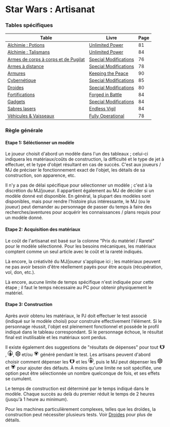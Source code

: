 
# Star Wars : Artisanat

### Tables spécifiques

Table | Livre | Page
--- | --- | ---
[Alchimie : Potions](tables/alch_potions.md) | [Unlimited Power](https://thetrove.is/Books/Star%20Wars%20[multi]/FFG/Force%20and%20Destiny/Force%20and%20Destiny%20-%20(SWF52)%20Unlimited%20Power.pdf#page=84) | 81
[Alchimie : Talismans](tables/alch_talismans.md) | [Unlimited Power](https://thetrove.is/Books/Star%20Wars%20[multi]/FFG/Force%20and%20Destiny/Force%20and%20Destiny%20-%20(SWF52)%20Unlimited%20Power.pdf#page=87) | 84
[Armes de corps à corps et de Pugilat](tables/melee.md) | [Special Modifications](https://thetrove.is/Books/Star%20Wars%20[multi]/FFG/Edge%20of%20the%20Empire/Edge%20of%20the%20Empire%20-%20%28SWE14%29%20Special%20Modifications.pdf#page=80) | 76
[Armes à distance](tables/ranged.md) | [Special Modifications](https://thetrove.is/Books/Star%20Wars%20[multi]/FFG/Edge%20of%20the%20Empire/Edge%20of%20the%20Empire%20-%20%28SWE14%29%20Special%20Modifications.pdf#page=82) | 78
[Armures](tables/armor.md) | [Keeping the Peace](https://thetrove.is/Books/Star%20Wars%20[multi]/FFG/Force%20and%20Destiny/Force%20and%20Destiny%20-%20(SWF24)%20Keeping%20the%20Peace.pdf#page=94) | 90
[Cybernétique](tables/cyber.md) | [Special Modifications](https://thetrove.is/Books/Star%20Wars%20[multi]/FFG/Edge%20of%20the%20Empire/Edge%20of%20the%20Empire%20-%20%28SWE14%29%20Special%20Modifications.pdf#page=89) | 85
[Droides](tables/droid.md) | [Special Modifications](https://thetrove.is/Books/Star%20Wars%20[multi]/FFG/Edge%20of%20the%20Empire/Edge%20of%20the%20Empire%20-%20%28SWE14%29%20Special%20Modifications.pdf#page=84) | 80
[Fortifications](tables/fortifications.md) | [Forged in Battle](https://thetrove.is/Books/Star%20Wars%20[multi]/FFG/Age%20of%20Rebellion/Age%20of%20Rebellion%20-%20%28SWA42%29%20Forged%20in%20Battle.pdf#page=86) | 84
[Gadgets](tables/gadgets.md) | [Special Modifications](https://thetrove.is/Books/Star%20Wars%20[multi]/FFG/Edge%20of%20the%20Empire/Edge%20of%20the%20Empire%20-%20%28SWE14%29%20Special%20Modifications.pdf#page=88) | 84
[Sabres lasers](tables/lightsaber.md) | [Endless Vigil](https://thetrove.is/Books/Star%20Wars%20[multi]/FFG/Force%20and%20Destiny/Force%20and%20Destiny%20-%20(SWF30)%20Endless%20Vigil.pdf#page=87) | 84
[Véhicules & Vaisseaux](tables/vehicles.md) | [Fully Operational](https://download1590.mediafire.com/4tttof3mhiwg/6b4odeg0xcr428k/Fully+Operational+%28Engineer+Sourcebook%29.pdf#page=81) | 78

### Règle générale
#### Etape 1: Séléctionner un modèle
Le joueur choisit d'abord un modèle dans l'un des tableaux ; celui-ci indiquera les matériaux/coûts de construction, la difficulté et le type de jet à effectuer, et le type d'objet résultant en cas de succès. C'est aux joueurs / MJ de préciser le fonctionnement exact de l'objet, les détails de sa construction, son apparence, etc.

Il n'y a pas de délai spécifique pour sélectionner un modèle ; c'est à la discrétion du MJ/joueur. Il appartient également au MJ de décider si un modèle donné est disponible. En général, la plupart des modèles sont disponibles, mais pour rendre l'histoire plus intéressante, le MJ (ou le joueur) peut demander au personnage de passer du temps à faire des recherches/aventures pour acquérir les connaissances / plans requis pour un modèle donné.

#### Etape 2: Acquisition des matériaux
Le coût de l'artisanat est basé sur la colonne "Prix du matériel / Rareté" pour le modèle sélectionné. Pour les besoins mécaniques, les matériaux comptent comme un seul article avec le coût et la rareté indiqués.

Là encore, la créativité du MJ/joueur s'applique ici ; les matériaux peuvent ne pas avoir besoin d'être réellement payés pour être acquis (récupération, vol, don, etc.).

Là encore, aucune limite de temps spécifique n'est indiquée pour cette étape ; il faut le temps nécessaire au PC pour obtenir physiquement le matériel.

#### Etape 3: Construction
Après avoir obtenu les matériaux, le PJ doit effectuer le test associé (indiqué sur le modèle choisi) pour construire effectivement l'élément. Si le personnage réussit, l'objet est pleinement fonctionnel et possède le profil indiqué dans le tableau correspondant. Si le personnage échoue, le résultat final est inutilisable et les matériaux sont perdus.

Il existe également des suggestions de "résultats de dépenses" pour tout <img src="images/advantage.png" width="16">, <img src="images/triomphe.png" width="16">, <img src="images/threat.png" width="16"> et/ou <img src="images/despair.png" width="16"> généré pendant le test. Les artisans peuvent d'abord choisir comment dépenser les <img src="images/advantage.png" width="16"> et les <img src="images/triomphe.png" width="16">, puis le MJ peut dépenser les <img src="images/threat.png" width="16"> et <img src="images/despair.png" width="16"> pour ajouter des défauts. À moins qu'une limite ne soit spécifiée, une option peut être sélectionnée un nombre quelconque de fois, et ses effets se cumulent.

Le temps de construction est déterminé par le temps indiqué dans le modèle. Chaque succès au delà du premier réduit le temps de 2 heures (jusqu'à 1 heure au minimum).

Pour les machines particulièrement complexes, telles que les droïdes, la construction peut nécessiter plusieurs tests. Voir [Droides](tables/droid.md) pour plus de détails.
